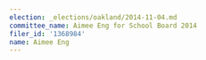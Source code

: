 ```yaml
---
election: _elections/oakland/2014-11-04.md
committee_name: Aimee Eng for School Board 2014
filer_id: '1368984'
name: Aimee Eng
---
```

